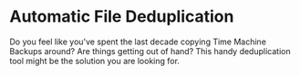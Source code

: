 # Automatic File Deduplication

Do you feel like you've spent the last decade copying Time Machine Backups around? Are things getting out of hand? This handy deduplication tool might be the solution you are looking for.
